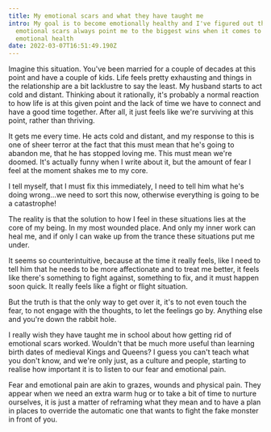 ```yaml
---
title: My emotional scars and what they have taught me
intro: My goal is to become emotionally healthy and I've figured out that my
  emotional scars always point me to the biggest wins when it comes to my
  emotional health
date: 2022-03-07T16:51:49.190Z
---
```

Imagine this situation. You've been married for a couple of decades at this point and have a couple of kids. Life feels pretty exhausting and things in the relationship are a bit lacklustre to say the least. My husband starts to act cold and distant. Thinking about it rationally, it's probably a normal reaction to how life is at this given point and the lack of time we have to connect and have a good time together. After all, it just feels like we're surviving at this point, rather than thriving.

It gets me every time. He acts cold and distant, and my response to this is one of sheer terror at the fact that this must mean that he's going to abandon me, that he has stopped loving me. This must mean we're doomed. It's actually funny when I write about it, but the amount of fear I feel at the moment shakes me to my core.

I tell myself, that I must fix this immediately, I need to tell him what he's doing wrong...we need to sort this now, otherwise everything is going to be a catastrophe!

The reality is that the solution to how I feel in these situations lies at the core of my being. In my most wounded place. And only my inner work can heal me, and if only I can wake up from the trance these situations put me under.

It seems so counterintuitive, because at the time it really feels, like I need to tell him that he needs to be more affectionate and to treat me better, it feels like there's something to fight against, something to fix, and it must happen soon quick. It really feels like a fight or flight situation.

But the truth is that the only way to get over it, it's to not even touch the fear, to not engage with the thoughts, to let the feelings go by. Anything else and you're down the rabbit hole. 

I really wish they have taught me in school about how getting rid of emotional scars worked. Wouldn't that be much more useful than learning birth dates of medieval Kings and Queens?
I guess you can't teach what you don't know, and we're only just, as a culture and people, starting to realise how important it is to listen to our fear and emotional pain.

Fear and emotional pain are akin to grazes, wounds and physical pain. They appear when we need an extra warm hug or to take a bit of time to nurture ourselves, it is just a matter of reframing what they mean and to have a plan in places to override the automatic one that wants to fight the fake monster in front of you.
